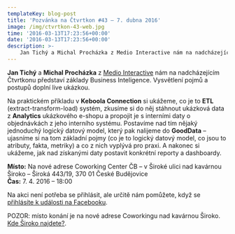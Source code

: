 ```yaml
---
templateKey: blog-post
title: 'Pozvánka na Čtvrtkon #43 – 7. dubna 2016'
image: /img/ctvrtkon-43-web.jpg
time: '2016-03-13T17:23:56+00:00'
date: '2016-03-13T17:23:56+00:00'
description: >-
    Jan Tichý a Michal Procházka z Medio Interactive nám na nadcházejícím Čtvrtkonu představí základy Business Inteligence. Vysvětlení pojmů a postupů doplní live ukázkou.Na praktickém příkladu...
---
```

**Jan Tichý** a **Michal Procházka** z [Medio Interactive](https://www.medio.cz/) nám na nadcházejícím Čtvrtkonu představí základy Business Inteligence. Vysvětlení pojmů a postupů doplní live ukázkou.

Na praktickém příkladu v **Keboola Connection** si ukážeme, co je to **ETL** (extract-transform-load) systém, zkusíme si do něj stáhnout ukázková data z **Analytics** ukázkového e-shopu a propojit je s interními daty o objednávkách z jeho interního systému. Postavíme nad tím nějaký jednoduchý logický datový model, který pak nalijeme do **GoodData** – ujasníme si na tom základní pojmy (co je to logický datový model, co jsou to atributy, fakta, metriky) a co z nich vyplývá pro praxi. A nakonec si ukážeme, jak nad získanými daty postavit konkrétní reporty a dashboardy.

**Místo:** Na nové adrese Coworking Center ČB – v Široké ulici nad kavárnou Široko – Široká 443/19, 370 01 České Budějovice  
**Čas:** 7. 4. 2016 – 18:00

Na akci není potřeba se přihlásit, ale určitě nám pomůžete, když se [přihlásíte k události na Facebooku](https://www.facebook.com/events/242291802773584/).

POZOR: místo konání je na nové adrese Coworkingu nad kavárnou Široko. [Kde Široko najdete?](http://ctvrtkon.cz/pozor-ctvrtkon-na-nove-adrese-coworkingu-v-siroke-ulici/).